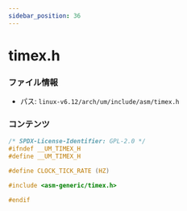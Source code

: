 ```yaml
---
sidebar_position: 36
---
```

# timex.h

### ファイル情報

- パス: `linux-v6.12/arch/um/include/asm/timex.h`

### コンテンツ

```h
/* SPDX-License-Identifier: GPL-2.0 */
#ifndef __UM_TIMEX_H
#define __UM_TIMEX_H

#define CLOCK_TICK_RATE (HZ)

#include <asm-generic/timex.h>

#endif

```
